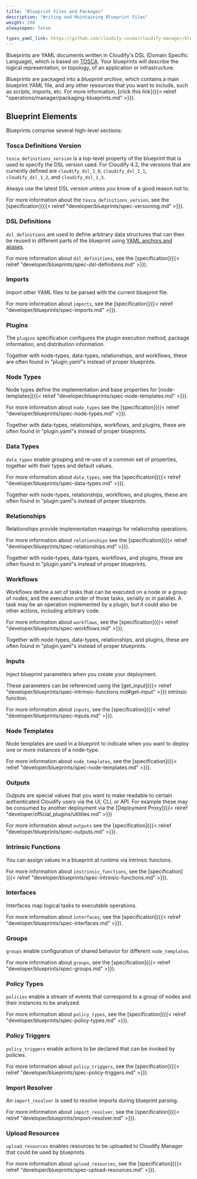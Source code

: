 ```yaml
---
title: "Blueprint Files and Packages"
description: "Writing and Maintaining Blueprint Files"
weight: 200
alwaysopen: false

types_yaml_link: https://github.com/cloudify-cosmo/cloudify-manager/blob/3.3/resources/rest-service/cloudify/types/types.yaml
---
```


Blueprints are YAML documents written in Cloudify's DSL (Domain Specific Language), which is based on [TOSCA](https://www.oasis-open.org/committees/tosca/). Your blueprints will describe the logical representation, or topology, of an application or infrastructure. 

Blueprints are packaged into a *blueprint archive*, which contains a main blueprint YAML file, and any other resources that you want to include, such as scripts, imports, etc. For more information, [click this link]({{< relref "operations/manager/packaging-blueprints.md" >}}).


## Blueprint Elements
Blueprints comprise several high-level sections:


### Tosca Definitions Version

`tosca_definitions_version` is a top-level property of the blueprint that is used to specify the DSL version used.
For Cloudify 4.2, the versions that are currently defined are `cloudify_dsl_1_0`, `cloudify_dsl_1_1`, `cloudify_dsl_1_2`, and `cloudify_dsl_1_3`.

Always use the latest DSL version unless you know of a good reason not to.

For more information about the `tosca_definitions_version`, see the [specification]({{< relref "developer/blueprints/spec-versioning.md" >}}).


### DSL Definitions

`dsl_definitions` are used to define arbitrary data structures that can then be reused in different parts of the blueprint using [YAML anchors and aliases](https://gist.github.com/ddlsmurf/1590434).

For more information about `dsl_definitions`, see the [specification]({{< relref "developer/blueprints/spec-dsl-definitions.md" >}}).


### Imports

Import other YAML files to be parsed with the current blueprint file.

For more information about `imports`, see the [specification]({{< relref "developer/blueprints/spec-imports.md" >}}).


### Plugins

The `plugins` specification configures the plugin execution method, package information, and distribution information.

Together with node-types, data-types, relationships, and workflows, these are often found in "plugin.yaml"s instead of proper blueprints.


### Node Types

Node types define the implementation and base properties for [node-templates]({{< relref "developer/blueprints/spec-node-templates.md" >}}). 

For more information about `node_types` see the [specification]({{< relref "developer/blueprints/spec-node-types.md" >}}).

Together with data-types, relationships, workflows, and plugins, these are often found in "plugin.yaml"s instead of proper blueprints.


### Data Types

`data_types` enable grouping and re-use of a common set of properties, together with their types and default values.

For more information about `data_types`, see the [specification]({{< relref "developer/blueprints/spec-data-types.md" >}}).

Together with node-types, relationships, workflows, and plugins, these are often found in "plugin.yaml"s instead of proper blueprints.


### Relationships

Relationships provide implementation maapings for relationship operations.

For more information about `relationships` see the [specification]({{< relref "developer/blueprints/spec-relationships.md" >}}).

Together with node-types, data-types, workflows, and plugins, these are often found in "plugin.yaml"s instead of proper blueprints.


### Workflows

Workflows define a set of tasks that can be executed on a node or a group of nodes, and the execution order of those tasks, serially or in parallel. A task may be an operation implemented by a plugin, but it could also be other actions, including arbitrary code.

For more information about `workflows`, see the [specification]({{< relref "developer/blueprints/spec-workflows.md" >}}).

Together with node-types, data-types, relationships, and plugins, these are often found in "plugin.yaml"s instead of proper blueprints.


### Inputs

Inject blueprint parameters when you create your deployment.

These parameters can be referenced using the [get_input]({{< relref "developer/blueprints/spec-intrinsic-functions.md#get-input" >}}) intrinsic function.

For more information about `inputs`, see the [specification]({{< relref "developer/blueprints/spec-inputs.md" >}}).


### Node Templates

Node templates are used in a blueprint to indicate when you want to deploy one or more instances of a node-type.

For more information about `node_templates`, see the [specification]({{< relref "developer/blueprints/spec-node-templates.md" >}}).


### Outputs

Outputs are special values that you want to make readable to certain authenticated Cloudify users via the UI, CLI, or API. For example these may be consumed by another deployment via the [Deployment Proxy]({{< relref "developer/official_plugins/utilities.md" >}})

For more information about `outputs` see the [specification]({{< relref "developer/blueprints/spec-outputs.md" >}}).


### Intrinsic Functions

You can assign values in a blueprint at runtime via intrinsic functons.

For more information about `instrinsic_functions`, see the [specification]({{< relref "developer/blueprints/spec-intrinsic-functions.md" >}}).


### Interfaces

Interfaces map logical tasks to executable operations.

For more information about `interfaces`, see the [specification]({{< relref "developer/blueprints/spec-interfaces.md" >}}).


### Groups

`groups` enable configuration of shared behavior for different `node_templates`.

For more information about `groups`, see the [specification]({{< relref "developer/blueprints/spec-groups.md" >}}).


### Policy Types

`policies` enable a stream of events that correspond to a group of nodes and their instances to be analyzed.

For more information about `policy_types`, see the [specification]({{< relref "developer/blueprints/spec-policy-types.md" >}}).


### Policy Triggers

`policy_triggers` enable actions to be declared that can be invoked by policies.

For more information about `policy_triggers`, see the [specification]({{< relref "developer/blueprints/spec-policy-triggers.md" >}}).


### Import Resolver

An `import_resolver` is used to resolve imports during blueprint parsing.

For more information about `import_resolver`, see the [specification]({{< relref "developer/blueprints/import-resolver.md" >}}).


### Upload Resources

`upload_resources` enables resources to be uploaded to Cloudify Manager that could be used by blueprints.

For more information about `upload_resources`, see the [specification]({{< relref "developer/blueprints/spec-upload-resources.md" >}}).
